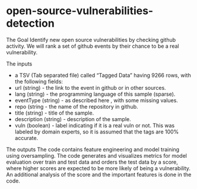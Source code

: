 # open-source-vulnerabilities-detection

The Goal
Identify new open source vulnerabilities by checking github activity.
We will rank a set of github events by their chance to be a real vulnerability.

The inputs
- a TSV (Tab separated file) called “Tagged Data” having 9266 rows, with the
following fields:
- url (string) - the link to the event in github or in other sources.
- lang (string) - the programming language of this sample (sparse).
- eventType (string) - as described here , with some missing values.
- repo (string - the name of the repository in github.
- title (string) - title of the sample.
- description (string) - description of the sample.
- vuln (boolean) - label indicating if it is a real vuln or not. This was labeled by
domain experts, so it is assumed that the tags are 100% accurate.

The outputs
The code contains feature engineering and model training using oversampling.
The code generates and visualizes metrics for model evaluation over train and test data and orders the test data by a score, where higher scores are expected to be more likely
of being a vulnerability.
An additional analysis of the score and the important features is done in the code.

